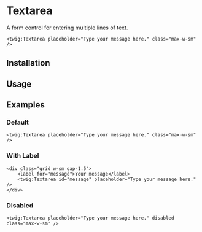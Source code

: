 # Textarea

A form control for entering multiple lines of text.

```twig {"preview":true}
<twig:Textarea placeholder="Type your message here." class="max-w-sm" />
```

## Installation

<!-- Placeholder: Installation -->

## Usage

<!-- Placeholder: Usage -->

## Examples

### Default

```twig {"preview":true}
<twig:Textarea placeholder="Type your message here." class="max-w-sm" />
```

### With Label

```twig {"preview":true}
<div class="grid w-sm gap-1.5">
    <label for="message">Your message</label>
    <twig:Textarea id="message" placeholder="Type your message here." />
</div>
```

### Disabled

```twig {"preview":true}
<twig:Textarea placeholder="Type your message here." disabled class="max-w-sm" />
```
